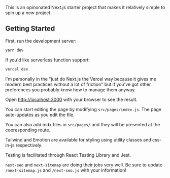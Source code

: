 This is an opinonated Next.js starter project that makes it relatively simple to spin up a new project.

## Getting Started

First, run the development server:

```bash
yarn dev
```

If you'd like serverless function support:

```bash
vercel dev
```

I'm personally in the "just do Next.js the Vercel way because it gives me modern best practices without a lot of friction" but if you've got other preferences you probably know how to manage them anyway.

Open [http://localhost:3000](http://localhost:3000) with your browser to see the result.

You can start editing the page by modifying `src/pages/index.js`. The page auto-updates as you edit the file.

You can also add mdx files in `src/pages/` and they will be presented at the cooresponding route.

Tailwind and Emotion are available for styling using utility classes and css-in-js respectively.

Testing is facilitated through React Testing Library and Jest.

`next-seo` and `next-sitemap` are doing their jobs very well. Be sure to update `/next-sitemap.js` and `/next-seo.js` with your information!
